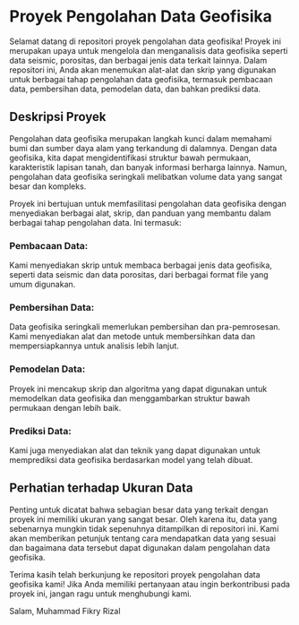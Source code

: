 # Proyek Pengolahan Data Geofisika
Selamat datang di repositori proyek pengolahan data geofisika! Proyek ini merupakan upaya untuk mengelola dan menganalisis data geofisika seperti data seismic, porositas, dan berbagai jenis data terkait lainnya. Dalam repositori ini, Anda akan menemukan alat-alat dan skrip yang digunakan untuk berbagai tahap pengolahan data geofisika, termasuk pembacaan data, pembersihan data, pemodelan data, dan bahkan prediksi data.

## Deskripsi Proyek
Pengolahan data geofisika merupakan langkah kunci dalam memahami bumi dan sumber daya alam yang terkandung di dalamnya. Dengan data geofisika, kita dapat mengidentifikasi struktur bawah permukaan, karakteristik lapisan tanah, dan banyak informasi berharga lainnya. Namun, pengolahan data geofisika seringkali melibatkan volume data yang sangat besar dan kompleks.

Proyek ini bertujuan untuk memfasilitasi pengolahan data geofisika dengan menyediakan berbagai alat, skrip, dan panduan yang membantu dalam berbagai tahap pengolahan data. Ini termasuk:

### Pembacaan Data: 
Kami menyediakan skrip untuk membaca berbagai jenis data geofisika, seperti data seismic dan data porositas, dari berbagai format file yang umum digunakan.

### Pembersihan Data: 
Data geofisika seringkali memerlukan pembersihan dan pra-pemrosesan. Kami menyediakan alat dan metode untuk membersihkan data dan mempersiapkannya untuk analisis lebih lanjut.

### Pemodelan Data: 
Proyek ini mencakup skrip dan algoritma yang dapat digunakan untuk memodelkan data geofisika dan menggambarkan struktur bawah permukaan dengan lebih baik.

### Prediksi Data: 
Kami juga menyediakan alat dan teknik yang dapat digunakan untuk memprediksi data geofisika berdasarkan model yang telah dibuat.

## Perhatian terhadap Ukuran Data
Penting untuk dicatat bahwa sebagian besar data yang terkait dengan proyek ini memiliki ukuran yang sangat besar. Oleh karena itu, data yang sebenarnya mungkin tidak sepenuhnya ditampilkan di repositori ini. Kami akan memberikan petunjuk tentang cara mendapatkan data yang sesuai dan bagaimana data tersebut dapat digunakan dalam pengolahan data geofisika.

Terima kasih telah berkunjung ke repositori proyek pengolahan data geofisika kami! Jika Anda memiliki pertanyaan atau ingin berkontribusi pada proyek ini, jangan ragu untuk menghubungi kami.

Salam,
Muhammad Fikry Rizal

